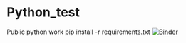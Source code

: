 # Python_test
Public python work
pip install -r requirements.txt
[![Binder](https://mybinder.org/badge_logo.svg)](https://mybinder.org/v2/gh/RSalgadoAyala/Python_test/MatplotlibEX)


